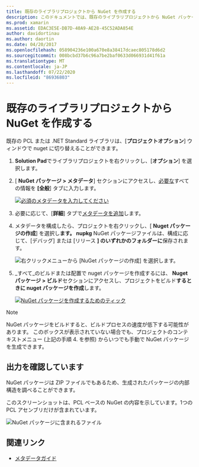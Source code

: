 ```yaml
---
title: 既存のライブラリプロジェクトから NuGet を作成する
description: このドキュメントでは、既存のライブラリプロジェクトから NuGet パッケージを作成して、コードを他の開発者と共有できるようにする方法について説明します。
ms.prod: xamarin
ms.assetid: EDAC3E5E-DB7D-40A9-AE28-45C52ADA854E
author: davidortinau
ms.author: daortin
ms.date: 04/20/2017
ms.openlocfilehash: 058904236e100a670e8a38417dcaec805178d6d2
ms.sourcegitcommit: 008bcbd37b6c96a7be2baf0633d066931d41f61a
ms.translationtype: MT
ms.contentlocale: ja-JP
ms.lasthandoff: 07/22/2020
ms.locfileid: "86936803"
---
```

# <a name="creating-a-nuget-from-existing-library-projects"></a>既存のライブラリプロジェクトから NuGet を作成する

既存の PCL または .NET Standard ライブラリは、[**プロジェクトオプション**] ウィンドウで nuget に切り替えることができます。

1. **Solution Pad**でライブラリプロジェクトを右クリックし、[**オプション**] を選択します。

2. [ **NuGet パッケージ > メタデータ**] セクションにアクセスし、[必要な](~/cross-platform/app-fundamentals/nuget-multiplatform-libraries/metadata.md)すべての情報を **[全般**] タブに入力します。

   [![必須のメタデータを入力してください](existing-library-images/existing-metadata-sml.png)](existing-library-images/existing-metadata.png#lightbox)

3. 必要に応じて、[**詳細**] タブで[メタデータを追加](~/cross-platform/app-fundamentals/nuget-multiplatform-libraries/metadata.md)します。

4. メタデータを構成したら、プロジェクトを右クリックし、[ **Nuget パッケージの作成**] を選択し**ます。 nupkg** NuGet パッケージファイルは、構成に応じて、[デバッグ] または [リリース **] のいずれかのフォルダーに**保存されます。

   ![右クリックメニューから [NuGet パッケージの作成] を選択します。](existing-library-images/create-nuget-package.png)

5. _すべて_のビルドまたは配置で nuget パッケージを作成するには、 **Nuget パッケージ > ビルド**セクションにアクセスし、プロジェクトをビルド**するときに nuget パッケージを作成**します。

    [![NuGet パッケージを作成するためのティック](existing-library-images/existing-tickbox-sml.png)](existing-library-images/existing-tickbox.png#lightbox)

> [!NOTE]
> NuGet パッケージをビルドすると、ビルドプロセスの速度が低下する可能性があります。 このボックスが表示されていない場合でも、プロジェクトのコンテキストメニュー (上記の手順 4. を参照) からいつでも手動で NuGet パッケージを生成できます。

## <a name="verifying-the-output"></a>出力を確認しています

NuGet パッケージは ZIP ファイルでもあるため、生成されたパッケージの内部構造を調べることができます。

このスクリーンショットは、PCL ベースの NuGet の内容を示しています。1つの PCL アセンブリだけが含まれています。

![NuGet パッケージに含まれるファイル](existing-library-images/nuget-output.png)

## <a name="related-links"></a>関連リンク

- [メタデータガイド](~/cross-platform/app-fundamentals/nuget-multiplatform-libraries/metadata.md)
